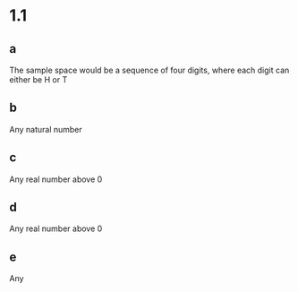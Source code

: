 # 1.1
## a
The sample space would be a sequence of four digits, where each digit can either be H or T

## b
Any natural number

## c
Any real number above 0

## d
Any real number above 0

## e
Any 